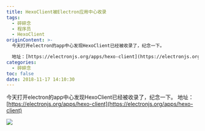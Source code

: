 ```yaml
---
title: HexoClient被Electron应用中心收录
tags:
  - 碎碎念
  - 程序员
  - HexoClient
originContent: >-
  今天打开electron的app中心发现HexoClient已经被收录了，纪念一下。

  地址：[https://electronjs.org/apps/hexo-client](https://electronjs.org/apps/hexo-client)
categories:
  - 碎碎念
toc: false
date: 2018-11-17 14:10:30
---
```


今天打开electron的app中心发现HexoClient已经被收录了，纪念一下。
地址：[https://electronjs.org/apps/hexo-client](https://electronjs.org/apps/hexo-client)

![](http://file.mspring.org/381fb84740fb2a5801df031af1c41a0f!detail)
